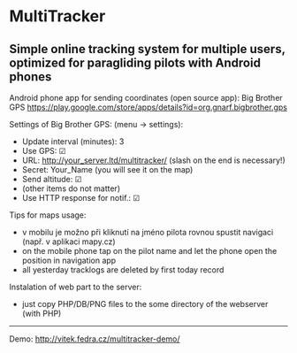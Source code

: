# MultiTracker
Simple online tracking system for multiple users, optimized for paragliding pilots with Android phones
---

Android phone app for sending coordinates (open source app): Big Brother GPS
https://play.google.com/store/apps/details?id=org.gnarf.bigbrother.gps

Settings of Big Brother GPS:
(menu -> settings):
* Update interval (minutes): 3
* Use GPS: ☑
* URL: http://your_server.ltd/multitracker/ (slash on the end is necessary!)
* Secret: Your_Name (you will see it on the map)
* Send altitude: ☑
* (other items do not matter)
* Use HTTP response for notif.: ☑

 Tips for maps usage:
* v mobilu je možno při kliknutí na jméno pilota rovnou spustit navigaci (např. v aplikaci mapy.cz)
* on the mobile phone tap on the pilot name and let the phone open the position in navigation app
* all yesterday tracklogs are deleted by first today record

Instalation of web part to the server:
* just copy PHP/DB/PNG files to the some directory of the webserver (with PHP)

---
Demo: 
http://vitek.fedra.cz/multitracker-demo/
